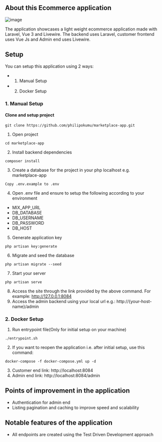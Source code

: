 ## About this Ecommerce application

![image](https://user-images.githubusercontent.com/8024882/162905326-d88db128-2bb4-4adf-a2f1-490424cf4ccb.png)

The application showcases a light weight ecommerce application made with Laravel, Vue 3 and Livewire. The backend uses Laravel, customer frontend uses Vue Js and Admin end uses Livewire.

## Setup

You can setup this application using 2 ways:

-   1. Manual Setup
-   2. Docker Setup

### 1. Manual Setup

#### Clone and setup project

```
git clone https://github.com/philipokumu/marketplace-app.git
```

1. Open project

```
cd marketplace-app
```

2. Install backend dependencies

```
composer install
```

3. Create a database for the project in your php localhost e.g. marketplace-app

```
Copy .env.example to .env
```

4. Open .env file and ensure to setup the following according to your environment

-   MIX_APP_URL
-   DB_DATABASE
-   DB_USERNAME
-   DB_PASSWORD
-   DB_HOST

5. Generate application key

```
php artisan key:generate
```

6. Migrate and seed the database

```
php artisan migrate --seed
```

7. Start your server

```
php artisan serve
```

8. Access the site through the link provided by the above command. For example: http://127.0.0.1:8084
9. Access the admin backend using your local url e.g.: http://{your-host-name}/admin

### 2. Docker Setup

1. Run entrypoint file(Only for initial setup on your machine)

```
./entrypoint.sh
```

2. If you want to reopen the application i.e. after initial setup, use this command:

```
docker-compose -f docker-compose.yml up -d
```

3. Customer end link: http://localhost:8084
4. Admin end link: http://localhost:8084/admin

## Points of improvement in the application

-   Authentication for admin end
-   Listing pagination and caching to improve speed and scalability

## Notable features of the application

-   All endpoints are created using the Test Driven Development approach

